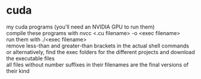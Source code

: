 # cuda
my cuda programs (you'll need an NVIDIA GPU to run them)  
compile these programs with nvcc <.cu filename> -o \<exec filename\>  
run them with ./\<exec filename\>  
remove less-than and greater-than brackets in the actual shell commands  
or alternatively, find the exec folders for the different projects and download the executable files  
all files without number suffixes in their filenames are the final versions of their kind
